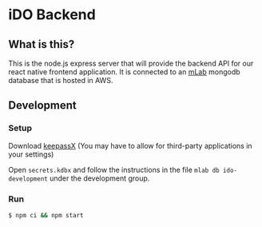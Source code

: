 # iDO Backend

## What is this?

This is the node.js express server that will provide the backend API for our react native frontend application. It is connected to an [mLab](https://mlab.com/) mongodb database that is hosted in AWS. 

## Development

### Setup

Download [keepassX](https://www.keepassx.org/downloads) (You may have to allow for third-party applications in your settings)

Open `secrets.kdbx` and follow the instructions in the file `mlab db ido-development` under the development group.


### Run

```bash
$ npm ci && npm start
```